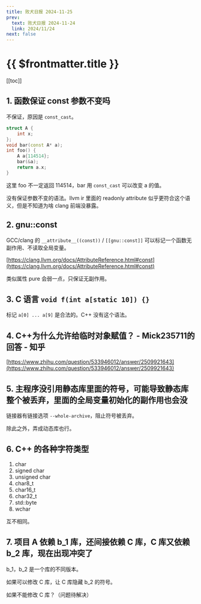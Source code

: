 ```yaml
---
title: 败犬日报 2024-11-25
prev:
  text: 败犬日报 2024-11-24
  link: 2024/11/24
next: false
---
```


# {{ $frontmatter.title }}

[[toc]]

## 1. 函数保证 const 参数不变吗

不保证，原因是 `const_cast`。

```cpp
struct A {
    int x;
};
void bar(const A* a);
int foo() {
    A a{114514};
    bar(&a);
    return a.x;
}
```

这里 foo 不一定返回 114514，bar 用 `const_cast` 可以改变 a 的值。

没有保证参数不变的语法。llvm ir 里面的 readonly attribute 似乎更符合这个语义，但是不知道为啥 clang 前端没暴露。

## 2. gnu::const

GCC/clang 的 `__attribute__((const))` / `[[gnu::const]]` 可以标记一个函数无副作用、不读取全局变量。

[https://clang.llvm.org/docs/AttributeReference.html#const](https://clang.llvm.org/docs/AttributeReference.html#const)

类似属性 pure 会弱一点，只保证无副作用。

## 3. C 语言 `void f(int a[static 10]) {}`

标记 `a[0] ... a[9]` 是合法的。C++ 没有这个语法。

## 4. C++为什么允许给临时对象赋值？ - Mick235711的回答 - 知乎

[https://www.zhihu.com/question/533946012/answer/2509921643](https://www.zhihu.com/question/533946012/answer/2509921643)

## 5. 主程序没引用静态库里面的符号，可能导致静态库整个被丢弃，里面的全局变量初始化的副作用也会没

链接器有链接选项 `--whole-archive`，阻止符号被丢弃。

除此之外，弄成动态库也行。

## 6. C++ 的各种字符类型

1. char
2. signed char
3. unsigned char
4. char8_t
5. char16_t
6. char32_t
7. std::byte
8. wchar

互不相同。

## 7. 项目 A 依赖 b_1 库，还间接依赖 C 库，C 库又依赖 b_2 库，现在出现冲突了

b_1，b_2 是一个库的不同版本。

如果可以修改 C 库，让 C 库隐藏 b_2 的符号。

如果不能修改 C 库？（问题待解决）
